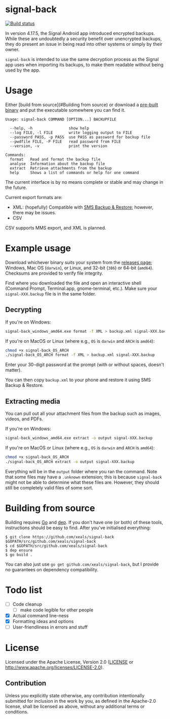 # signal-back

[![Build status](https://travis-ci.org/xeals/signal-back.svg?branch=master)](https://travis-ci.org/xeals/signal-back)

In version 4.17.5, the Signal Android app introduced encrypted backups. While these are undoubtedly a security benefit over unencrypted backups, they do present an issue in being read into other systems or simply by their owner.

`signal-back` is intended to use the same decryption process as the Signal app uses when importing its backups, to make them readable without being used by the app.

# Usage

Either [build from source](#Building from source) or download a [pre-built binary](releases/) and put the executable somewhere you can find it.

```
Usage: signal-back COMMAND [OPTION...] BACKUPFILE

  --help, -h                show help
  --log FILE, -l FILE       write logging output to FILE
  --password PASS, -p PASS  use PASS as password for backup file
  --pwdfile FILE, -P FILE   read password from FILE
  --version, -v             print the version

Commands:
  format   Read and format the backup file
  analyse  Information about the backup file
  extract  Retrieve attachments from the backup
  help     Shows a list of commands or help for one command
```

The current interface is by no means complete or stable and may change in the future.

Current export formats are:
- XML: (hopefully) Compatible with [SMS Backup & Restore](https://play.google.com/store/apps/details?id=com.riteshsahu.SMSBackupRestore); however, there may be issues.
- CSV

CSV supports MMS export, and XML is planned.

# Example usage

Download whichever binary suits your system from the [releases page](https://github.com/xeals/signal-back/releases); Windows, Mac OS (`darwin`), or Linux, and 32-bit (`386`) or 64-bit (`amd64`). Checksums are provided to verify file integrity.

Find where you downloaded the file and open an interactive shell (Command Prompt, Terminal.app, gnome-terminal, etc.). Make sure your `signal-XXX.backup` file is in the same folder.

## Decrypting

If you're on Windows:

```sh
signal-back_windows_amd64.exe format -f XML > backup.xml signal-XXX.backup
```

If you're on MacOS or Linux (where e.g., `OS` is `darwin` and `ARCH` is `amd64`):

```sh
chmod +x signal-back_OS_ARCH
./signal-back_OS_ARCH format -f XML > backup.xml signal-XXX.backup
```

Enter your 30-digit password at the prompt (with or without spaces, doesn't matter).

You can then copy `backup.xml` to your phone and restore it using SMS Backup & Restore.

## Extracting media

You can pull out all your attachment files from the backup such as images, videos, and PDFs.

If you're on Windows:

```sh
signal-back_windows_amd64.exe extract -o output signal-XXX.backup
```

If you're on MacOS or Linux (where e.g., `OS` is `darwin` and `ARCH` is `amd64`):

```sh
chmod +x signal-back_OS_ARCH
./signal-back_OS_ARCH extract -o output signal-XXX.backup
```

Everything will be in the `output` folder where you ran the command. Note that some files may have a `.unknown` extension; this is because `signal-back` might not be able to determine what these files are. However, they should still be completely valid files of some sort.

# Building from source

Building requires [Go](https://golang.org) and [dep](https://github.com/golang/dep). If you don't have one (or both) of these tools, instructions should be easy to find. After you've initialised everything:

```
$ git clone https://github.com/xeals/signal-back $GOPATH/src/github.com/xeals/signal-back
$ cd $GOPATH/src/github.com/xeals/signal-back
$ dep ensure
$ go build .
```

You can also just use `go get github.com/xeals/signal-back`, but I provide no guarantees on dependency compatibility.

# Todo list

- [ ] Code cleanup
  - [ ] make code legible for other people
- [x] Actual command line-ness
- [x] Formatting ideas and options
- [ ] User-friendliness in errors and stuff

# License

Licensed under the Apache License, Version 2.0 ([LICENSE](LICENSE)
or http://www.apache.org/licenses/LICENSE-2.0).

## Contribution

Unless you explicitly state otherwise, any contribution intentionally submitted
for inclusion in the work by you, as defined in the Apache-2.0 license, shall be
licensed as above, without any additional terms or conditions.

